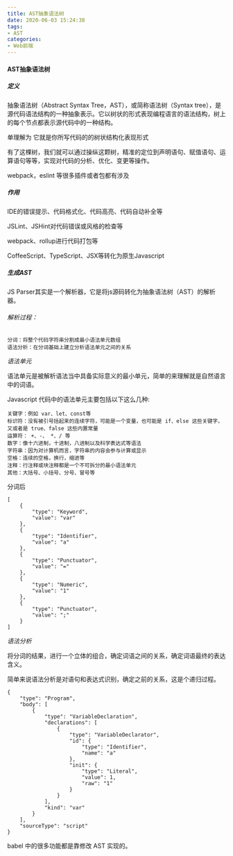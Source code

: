 ```yaml
---
title: AST抽象语法树
date: 2020-06-03 15:24:38
tags:
- AST
categories:
- Web前端
---
```

#### AST抽象语法树
##### 定义
<!--more-->
抽象语法树（Abstract Syntax Tree，AST），或简称语法树（Syntax tree），是源代码语法结构的一种抽象表示。它以树状的形式表现编程语言的语法结构，树上的每个节点都表示源代码中的一种结构。

单理解为 它就是你所写代码的的树状结构化表现形式

有了这棵树，我们就可以通过操纵这颗树，精准的定位到声明语句、赋值语句、运算语句等等，实现对代码的分析、优化、变更等操作。

webpack，eslint 等很多插件或者包都有涉及

##### 作用
IDE的错误提示、代码格式化、代码高亮、代码自动补全等

JSLint、JSHint对代码错误或风格的检查等

webpack、rollup进行代码打包等

CoffeeScript、TypeScript、JSX等转化为原生Javascript

##### 生成AST
JS Parser其实是一个解析器，它是将js源码转化为抽象语法树（AST）的解析器。

###### 解析过程：
```
分词：将整个代码字符串分割成最小语法单元数组
语法分析：在分词基础上建立分析语法单元之间的关系
```
*语法单元*

语法单元是被解析语法当中具备实际意义的最小单元，简单的来理解就是自然语言中的词语。

Javascript 代码中的语法单元主要包括以下这么几种:
```
关键字：例如 var、let、const等
标识符：没有被引号括起来的连续字符，可能是一个变量，也可能是 if、else 这些关键字，又或者是 true、false 这些内置常量
运算符： +、-、 *、/ 等
数字：像十六进制，十进制，八进制以及科学表达式等语法
字符串：因为对计算机而言，字符串的内容会参与计算或显示
空格：连续的空格，换行，缩进等
注释：行注释或块注释都是一个不可拆分的最小语法单元
其他：大括号、小括号、分号、冒号等
```
分词后
```
[
    {
        "type": "Keyword",
        "value": "var"
    },
    {
        "type": "Identifier",
        "value": "a"
    },
    {
        "type": "Punctuator",
        "value": "="
    },
    {
        "type": "Numeric",
        "value": "1"
    },
    {
        "type": "Punctuator",
        "value": ";"
    }
]
```

*语法分析*

将分词的结果，进行一个立体的组合，确定词语之间的关系，确定词语最终的表达含义。

简单来说语法分析是对语句和表达式识别，确定之前的关系，这是个递归过程。

```
{
    "type": "Program",
    "body": [
        {
            "type": "VariableDeclaration",
            "declarations": [
                {
                    "type": "VariableDeclarator",
                    "id": {
                        "type": "Identifier",
                        "name": "a"
                    },
                    "init": {
                        "type": "Literal",
                        "value": 1,
                        "raw": "1"
                    }
                }
            ],
            "kind": "var"
        }
    ],
    "sourceType": "script"
}
```

babel 中的很多功能都是靠修改 AST 实现的。
